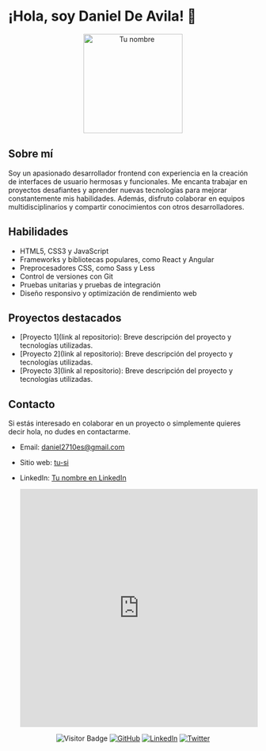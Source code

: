 # ¡Hola, soy Daniel De Avila! 👋

<p align="center">
  <img src="https://your-image-url" alt="Tu nombre" width="200" height="200">
</p>

## Sobre mí

Soy un apasionado desarrollador frontend con experiencia en la creación de interfaces de usuario hermosas y funcionales. Me encanta trabajar en proyectos desafiantes y aprender nuevas tecnologías para mejorar constantemente mis habilidades. Además, disfruto colaborar en equipos multidisciplinarios y compartir conocimientos con otros desarrolladores.

## Habilidades

- HTML5, CSS3 y JavaScript
- Frameworks y bibliotecas populares, como React y Angular
- Preprocesadores CSS, como Sass y Less
- Control de versiones con Git
- Pruebas unitarias y pruebas de integración
- Diseño responsivo y optimización de rendimiento web

## Proyectos destacados

- [Proyecto 1](link al repositorio): Breve descripción del proyecto y tecnologías utilizadas.
- [Proyecto 2](link al repositorio): Breve descripción del proyecto y tecnologías utilizadas.
- [Proyecto 3](link al repositorio): Breve descripción del proyecto y tecnologías utilizadas.

## Contacto

Si estás interesado en colaborar en un proyecto o simplemente quieres decir hola, no dudes en contactarme.

- Email: [daniel2710es@gmail.com](mailto:daniel2710es@gmail.com)
- Sitio web: [tu-si](https://portfolio-74dtqdwvi-daniel2710.vercel.app/)
- LinkedIn: [Tu nombre en LinkedIn](https://www.linkedin.com/in/daniel-de-avila)


  <div style="width:100%;height:0;padding-bottom:100%;position:relative;">
    <iframe src="https://giphy.com/embed/BaDsH4FpMBnqdK8J0g" width="100%" height="100%" style="position:absolute" frameBorder="0" class="giphy-embed"           allowFullScreen></iframe>
  </div>

<div align="center">

![Visitor Badge](https://visitor-badge.laobi.icu/badge?page_id=tu-nombre.tu-nombre)
[![GitHub](https://img.shields.io/github/followers/tu-nombre?label=Follow&style=social)](https://github.com/tu-nombre)
[![LinkedIn](https://img.shields.io/badge/LinkedIn-Connect-blue)](https://www.linkedin.com/in/tu-nombre)
[![Twitter](https://img.shields.io/twitter/follow/tu-nombre?style=social)](https://twitter.com/tu-nombre)

</div>
